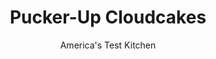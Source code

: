 ---
layout: ../../layouts/MarkdownPostLayout.astro
title: Pucker-Up Cloudcakes
author: America's Test Kitchen
pubDate: 2023-03-15
description: "These lighter-than-air cakes practically float off the plate."
image_url: https://res.cloudinary.com/hksqkdlah/image/upload/ar_1:1,c_fill,dpr_2.0,f_auto,fl_lossy.progressive.strip_profile,g_faces:auto,q_auto:low,w_344/4151_sfs-cloudcakes
tags: ["Main Courses","Breakfast & Brunch"]
calories: 1466
protein: 7
carbohydrates: 27
fats: 
fiber: 
ingredients: ["1 cup, all-purpose flour","1/4 cup, yellow cornmeal","1 1/2 tablespoons, sugar","1 teaspoon, baking soda","3/4 teaspoon, table salt","1 teaspoon, grated lemon zest","1 1/4 cups, low-fat buttermilk (see headnote)","1/4 cup, sour cream","2 , large eggs, separated, plus 2 extra egg whites","2 tablespoons, unsalted butter, melted and cooled","1 - 2 tablespoons, vegetable oil"]
serves: 6
time: ""
instructions: ["Whisk flour, cornmeal, sugar, baking soda, salt, and lemon zest together in large bowl. Stir buttermilk and sour cream together in medium bowl until combined. Add egg yolks and butter to buttermilk mixture, and stir well to combine. With electric mixer or balloon whisk, beat all 4 egg whites in large bowl to soft peaks. Pour buttermilk mixture over dry ingredients and whisk until just combined. (Batter should be lumpy, with visible streaks of flour.) Using spatula, carefully fold whites into batter until just combined. Do not overmix--a few streaks of whites should be visible.","Heat 2 teaspoons oil in large nonstick skillet over medium-low heat for 5 minutes. Using 1/8-cup measure or small ladle, spoon batter into pan. Cook until bottoms are evenly browned, 2 to 3 minutes. Flip pancakes and cook until golden brown on second side, 2 to 3 minutes longer. Serve, cooking remaining batter and using more vegetable oil as needed to grease pan."]
nutrition: ["161 mg Potassium","120 mg Phosphorus","84 mg Calcium","1 mg Iron","16 mg Magnesium","350 mg Sodium","11 g Fat","1 mg Niacin (B3)","4 g Monounsaturated","1 g Polyunsaturated","1 mg Vitamin C","79 mg Cholesterol","4 g Saturated","43 µg Folic acid","19 µg Folate (food)","6 g Sugars","77 g Water","27 g Carbs","94 µg Folate equivalent (total)","7 g Protein","1 mg Vitamin E","83 µg Vitamin A","244 kcal Energy","3 g Sugars, added","1466 calories"]
notes: "Serve these very light, lemon-scented pancakes with blueberry sauce or syrup.  Home stovetops vary, so you may need to adjust the burner setting between medium-low and medium. For maximum rise, allow the eggs and buttermilk to come up to room temperature before using them. Low-fat buttermilk works best here; if using fat-free buttermilk, reduce the amount to 1 cup plus 2 tablespoons. Although these pancakes are at their puffiest when served in batches, they can be kept warm on a cooling rack coated with cooking spray and placed over a sheet pan in a 200-degree oven for up to 20 minutes."
---